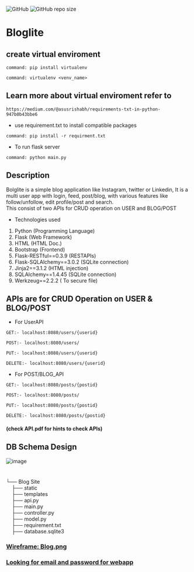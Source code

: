 ![GitHub](https://img.shields.io/github/license/rishabh11336/Blogsite)
![GitHub repo size](https://img.shields.io/github/repo-size/rishabh11336/Blogsite)
# Bloglite
## create virtual enviroment
```
command: pip install virtualenv
```
```
command: virtualenv <venv_name>
```
## Learn more about virtual enviroment refer to
```
https://medium.com/@asusrishabh/requirements-txt-in-python-947b0b43bbe6
```
- use requirement.txt to install compatible packages
```
command: pip install -r requirment.txt
```
- To run flask server
```
command: python main.py
```

## Description
Bolglite is a simple blog application like Instagram, twitter or Linkedin, It is a multi user app with
login, feed, post/blog, with various features like follow/unfollow, edit profile/post and search.<br>
This consist of two APIs for CRUD operation on USER and BLOG/POST
- Technologies used
1. Python (Programming Language)
2. Flask (Web Framework)
3. HTML (HTML Doc.)
4. Bootstrap (Frontend)
5. Flask-RESTful==0.3.9 (RESTAPIs)
6. Flask-SQLAlchemy==3.0.2 (SQLite connection)
7. Jinja2==3.1.2 (HTML injection)
8. SQLAlchemy==1.4.45 (SQLite connection)
9. Werkzeug==2.2.2 ( To secure file)

## APIs are for CRUD Operation on USER & BLOG/POST
- For UserAPI
```
GET:- localhost:8080/users/{userid}
```
```
POST:- localhost:8080/users/
```
```
PUT:- localhost:8080/users/{userid}
```
```
DELETE:- localhost:8080/users/{userid}
```
- For POST/BLOG_API
```
GET:- localhost:8080/posts/{postid}
```
```
POST:- localhost:8080/posts/
```
```
PUT:- localhost:8080/posts/{postid}
```
```
DELETE:- localhost:8080/posts/{postid}
```
#### (check API.pdf for hints to check APIs)
## DB Schema Design
![image](https://user-images.githubusercontent.com/67859818/218969616-cdd254ba-9204-4f4f-9482-bbf4a13043e9.png)

# 
└── Blog Site<br>
&nbsp;&nbsp;&nbsp;&nbsp;├── static<br>
&nbsp;&nbsp;&nbsp;&nbsp;├── templates<br>
&nbsp;&nbsp;&nbsp;&nbsp;├── api.py<br>
&nbsp;&nbsp;&nbsp;&nbsp;├── main.py<br>
&nbsp;&nbsp;&nbsp;&nbsp;├── controller.py<br>
&nbsp;&nbsp;&nbsp;&nbsp;├── model.py<br>
&nbsp;&nbsp;&nbsp;&nbsp;├── requirement.txt<br>
&nbsp;&nbsp;&nbsp;&nbsp;├── database.sqlite3<br>

### [Wireframe: Blog.png](https://github.com/rishabh11336/Blogsite/blob/main/Blog.png)
### [Looking for email and password for webapp](https://github.com/rishabh11336/Blogsite/blob/main/Blog%20Site/README.md#for-testing-username-in-current-database)
